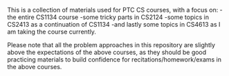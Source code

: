 This is a collection of materials used for PTC CS courses, with a focus on:
  -the entire CS1134 course
  -some tricky parts in CS2124
  -some topics in CS2413 as a continuation of CS1134
  -and lastly some topics in CS4613 as I am taking the course currently.

Please note that all the problem approaches in this repository are slightly above 
the expectations of the above courses, as they should be good practicing materials
to build confidence for recitations/homework/exams in the above courses.
